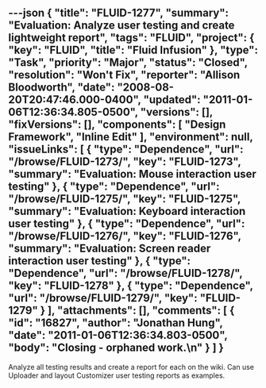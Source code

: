 ---json
{
  "title": "FLUID-1277",
  "summary": "Evaluation: Analyze user testing and create lightweight report",
  "tags": "FLUID",
  "project": {
    "key": "FLUID",
    "title": "Fluid Infusion"
  },
  "type": "Task",
  "priority": "Major",
  "status": "Closed",
  "resolution": "Won't Fix",
  "reporter": "Allison Bloodworth",
  "date": "2008-08-20T20:47:46.000-0400",
  "updated": "2011-01-06T12:36:34.805-0500",
  "versions": [],
  "fixVersions": [],
  "components": [
    "Design Framework",
    "Inline Edit"
  ],
  "environment": null,
  "issueLinks": [
    {
      "type": "Dependence",
      "url": "/browse/FLUID-1273/",
      "key": "FLUID-1273",
      "summary": "Evaluation:  Mouse interaction user testing"
    },
    {
      "type": "Dependence",
      "url": "/browse/FLUID-1275/",
      "key": "FLUID-1275",
      "summary": "Evaluation:  Keyboard interaction user testing"
    },
    {
      "type": "Dependence",
      "url": "/browse/FLUID-1276/",
      "key": "FLUID-1276",
      "summary": "Evaluation:  Screen reader interaction user testing"
    },
    {
      "type": "Dependence",
      "url": "/browse/FLUID-1278/",
      "key": "FLUID-1278"
    },
    {
      "type": "Dependence",
      "url": "/browse/FLUID-1279/",
      "key": "FLUID-1279"
    }
  ],
  "attachments": [],
  "comments": [
    {
      "id": "16827",
      "author": "Jonathan Hung",
      "date": "2011-01-06T12:36:34.803-0500",
      "body": "Closing - orphaned work.\n"
    }
  ]
}
---
Analyze all testing results and create a report for each on the wiki.  Can use Uploader and layout Customizer user testing reports as examples.

        